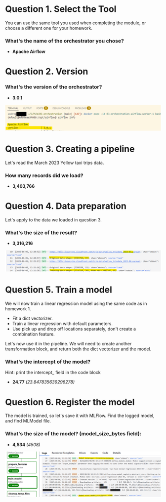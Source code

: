 # Question 1. Select the Tool
You can use the same tool you used when completing the module, or choose a different one for your homework.
### What's the name of the orchestrator you chose?
- **Apache Airflow**          

# Question 2. Version
### What's the version of the orchestrator?
- **3.0.1**

![alt text](image-1.png)

# Question 3. Creating a pipeline
Let's read the March 2023 Yellow taxi trips data.
### How many records did we load?
- **3,403,766**

# Question 4. Data preparation
Let's apply to the data we loaded in question 3.
### What's the size of the result?
- **3,316,216**

![alt text](image.png)

# Question 5. Train a model
We will now train a linear regression model using the same code as in homework 1.
- Fit a dict vectorizer.
- Train a linear regression with default parameters.
- Use pick up and drop off locations separately, don't create a combination feature.

Let's now use it in the pipeline. We will need to create another transformation block, and return both the dict vectorizer and the model.

### What's the intercept of the model?
Hint: print the intercept_ field in the code block

- **24.77** _(23.847835639296278)_


# Question 6. Register the model
The model is trained, so let's save it with MLFlow.
Find the logged model, and find MLModel file. 
### What's the size of the model? (model_size_bytes field):
- **4,534** _(4508)_

![alt text](image-2.png)